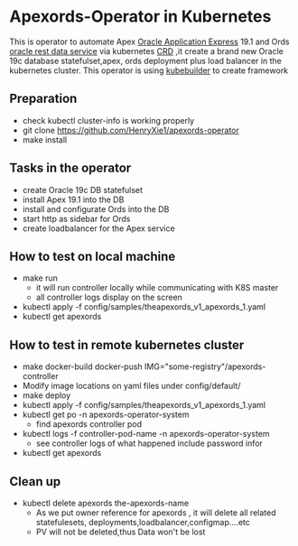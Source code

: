 # Apexords-Operator in Kubernetes
This is operator to automate Apex [Oracle Application Express](https://apex.oracle.com) 19.1 and Ords [oracle rest data service](https://www.oracle.com/tools/technologies/faq-rest-data-services.html) via kubernetes [CRD](https://kubernetes.io/docs/concepts/extend-kubernetes/api-extension/custom-resources/) ,it create a brand new Oracle 19c database statefulset,apex, ords  deployment plus load balancer in the kubernetes cluster.  This operator is using [kubebuilder](https://github.com/kubernetes-sigs/kubebuilder) to create framework

## Preparation
* check kubectl cluster-info  is working properly 
* git clone https://github.com/HenryXie1/apexords-operator
* make install
## Tasks in the operator
* create Oracle 19c DB statefulset
* install Apex 19.1 into the DB
* install and configurate Ords into the DB
* start http as sidebar for Ords
* create loadbalancer for the Apex service 
## How to test on local machine
* make run   
  * it will run controller locally while communicating with K8S master
  * all controller logs display on the screen
* kubectl apply -f config/samples/theapexords_v1_apexords_1.yaml
* kubectl get apexords

## How to test in remote kubernetes cluster
* make docker-build docker-push IMG="some-registry"/apexords-controller  
* Modify image locations on yaml files under config/default/
* make deploy
* kubectl apply -f config/samples/theapexords_v1_apexords_1.yaml
* kubectl get po -n apexords-operator-system
  * find apexords controller pod 
* kubectl logs -f controller-pod-name  -n apexords-operator-system
  * see controller logs of what happened include password infor
* kubectl get apexords
## Clean up
* kubectl delete apexords  the-apexords-name
  * As we put owner reference for apexords , it will delete all related statefulesets, deployments,loadbalancer,configmap....etc
  * PV will not be deleted,thus Data won't be lost
